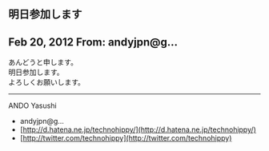 ## 明日参加します

## Feb 20, 2012 From: andyjpn@g...

あんどうと申します。  
明日参加します。  
よろしくお願いします。

* * *

ANDO Yasushi

- andyjpn@g...
- [http://d.hatena.ne.jp/technohippy/](http://d.hatena.ne.jp/technohippy/)
- [http://twitter.com/technohippy](http://twitter.com/technohippy)
